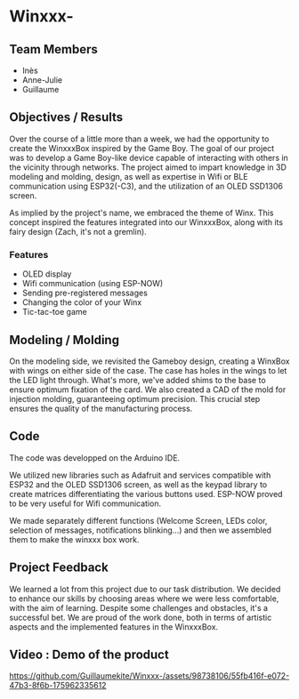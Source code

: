 # Winxxx-

## Team Members
- Inès
- Anne-Julie
- Guillaume

## Objectives / Results

Over the course of a little more than a week, we had the opportunity to create the WinxxxBox inspired by the Game Boy. The goal of our project was to develop a Game Boy-like device capable of interacting with others in the vicinity through networks. The project aimed to impart knowledge in 3D modeling and molding, design, as well as expertise in Wifi or BLE communication using ESP32(-C3), and the utilization of an OLED SSD1306 screen.

As implied by the project's name, we embraced the theme of Winx. This concept inspired the features integrated into our WinxxxBox, along with its fairy design (Zach, it's not a gremlin).

### Features
- OLED display
- Wifi communication (using ESP-NOW)
- Sending pre-registered messages
- Changing the color of your Winx
- Tic-tac-toe game

## Modeling / Molding

On the modeling side, we revisited the Gameboy design, creating a WinxBox with wings on either side of the case. The case has holes in the wings to let the LED light through. What's more, we've added shims to the base to ensure optimum fixation of the card. We also created a CAD of the mold for injection molding, guaranteeing optimum precision. This crucial step ensures the quality of the manufacturing process.

## Code

The code was developped on the Arduino IDE.

We utilized new libraries such as Adafruit and services compatible with ESP32 and the OLED SSD1306 screen, as well as the keypad library to create matrices differentiating the various buttons used. ESP-NOW proved to be very useful for Wifi communication.

We made separately different functions (Welcome Screen, LEDs color, selection of messages, notifications blinking...) and then we assembled them to make the winxxx box work. 


## Project Feedback

We learned a lot from this project due to our task distribution. We decided to enhance our skills by choosing areas where we were less comfortable, with the aim of learning. Despite some challenges and obstacles, it's a successful bet. We are proud of the work done, both in terms of artistic aspects and the implemented features in the WinxxxBox.

## Video : Demo of the product


https://github.com/Guillaumekite/Winxxx-/assets/98738106/55fb416f-e072-47b3-8f6b-175962335612

